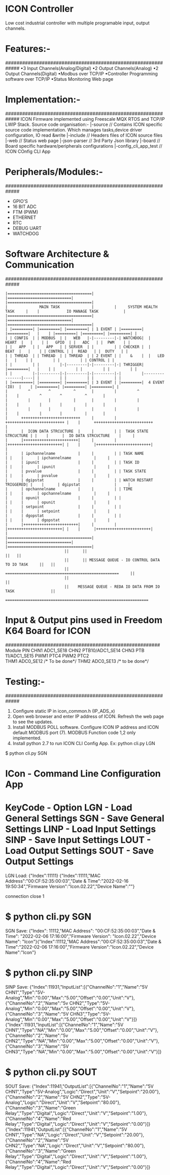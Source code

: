 # ICON Controller

Low cost industrial controller with multiple programable input, output channels.


# Features:-
#############################################################
•3 Input Channels(Analog/Digital)
•2 Output Channels(Analog)
•2 Output Channels(Digital)
•Modbus over TCP/IP
•Controller Programming software over TCP/IP
•Status Monitoring Web page


# Implementation:-
#############################################################
ICON Firmware implemented using Freescale MQX RTOS and TCP/IP LWIP Stack.
Source code organisation:-
|-source              // Contains ICON specific source code implementation. Which manages tasks,device driver configuration, IO read &write 
|-include             // Headers files of ICON source files 
|-web                 // Status web page 
|-json-parser         // 3rd Party Json library 
|-board               // Board specific hardware/peripherals configurations 
|-config_cli_app_test // ICON COnfig CLI App 



# Peripherals/Modules:-
#############################################################
* GPIO'S
* 16 BIT ADC
* FTM  (PWM)
* ETHERNET
* RTC
* DEBUG UART
* WATCHDOG


# Software Architecture & Communication
#############################################################

    |=====================================|         |============================|    |=====================================|
    |              MAIN TASK              |         |     SYSTEM HEALTH TASK     |    |            IO MANAGE TASK           |
    |=====================================|	        |============================|    |=====================================|
    | |=========| |=========| |=========| |	1 EVENT | |=========|  |=========|   |    | |=========| |=========| |=========| |
    | | CONFIG  | | MODBUS  | |   WEB   |-|---------|-| WATCHDOG|  |  HEART  |   |    | |   GPIO  | |   ADC   | |  PWM    | |
    | |   APP   | |   APP   | | SERVER  | |         | | CHECKER |  |   BEAT  |   |    | | CONTROL | |  READ   | |  DUTY   | |
    | | THREAD  | | THREAD  | | THREAD  | | 2 EVENT | |    &    |  |   LED   |   |    | |         | |         | | CONTROL | |
    | |         | |         |-|---------|-|---------|-| THRIGGER|  |=========|   |    | |         | |         | |         | |
    | |         |-|---------|-|---------|-|---------|-|         |----------------|----| |         | |         | |         | |
    | |=========| |=========| |=========| | 3 EVENT | |=========|  4 EVENT (IO)  |    | |=========| |=========| |=========| |
    |         ^        ^          ^       |    	    |         ^                  |    |         ^        ^          ^       |
    |         |        |          |       |         |         |                  |    |         |        |          |       |
    |         |        |          |       |         |         |                  |    |         |        |          |       |
    |      ++++++++++++++++++++++++++     |         | ++++++++++++++++++++++++++ |    |      ++++++++++++++++++++++++++     |
    |      |  ICON DATA STRCUCTURE  |     |         | |  TASK STATE STRCUCTURE | |    |      |  IO DATA STRCUCTURE    |     |
    |      |++++++++++++++++++++++++|     |         | |++++++++++++++++++++++++| |    |	     |++++++++++++++++++++++++|     |
    |      | ipchannelname          |     |         | | TASK NAME              | |    |      | ipchannelname          |     |
    |      | ipunit                 |     |         | | TASK ID                | |    |      | ipunit                 |     |
    |      | pvvalue                |     |         | | TASK STATE             | |    |      | pvvalue                |     |
    |      | dgipstat               |     |         | | WATCH RESTART TRIGGERED| |    |      | dgipstat               |     |
    |      | opchannelname          |     |         | | TIME                   | |    |      | opchannelname          |     |
    |      | opunit                 |     |         | |                        | |    |      | opunit                 |     |
    |      | setpoint               |     |         | |                        | |    |      | setpoint               |     |
    |      | dgopstat               |     |         | |                        | |    |      | dgopstat               |     |
    |	   |++++++++++++++++++++++++|     |         | |++++++++++++++++++++++++| |    |	     |++++++++++++++++++++++++|     |
    |=====================================|         |============================|    |=====================================|
                              ||      ||                                                ||   ||
                              ||      || MESSAGE QUEUE - IO CONTROL DATA TO IO TASK     ||   ||
                              ||       ==================================================     || 
                              ||                                                             ||
                              ||    MESSAGE QUEUE - REDA IO DATA FROM IO TASK                ||
                               ===============================================================
	
	
# Input & Output pins used in Freedom K64 Board for ICON
#######################################################
Module   PIN
   CHN1  ADC1_SE18
   CHN2  PTB10/ADC1_SE14
   CHN3  PTB 11/ADC1_SE15
   PWM1  PTC4
   PWM2  PTC2   
   THM1  ADC0_SE12 /* To be done*/
   THM2  ADC0_SE13 /* to be done*/  



# Testing:-
#############################################################
1) Configure static IP in icon_common.h (IP_ADS_x)
2) Open web browser and enter IP address of ICON. Refresh the web page to see the updates.
2) Install MODBUS POLL software. Configure ICON IP address and ICON default MODBUS port (7).
   MODBUS Function code 1,2 only implemented.
3) Install python 2.7 to run ICON CLI Config App.
   Ex:  python cli.py LGN  

$ python cli.py SGN

ICon - Command Line Configuration App
=====================================
KeyCode - Option
LGN  - Load General Settings
SGN  - Save General Settings
LINP - Load Input Settings
SINP - Save Input Settings
LOUT - Load Output Settings
SOUT - Save Output Settings
=====================================

LGN
Load:     {"Index":11111}
 {"Index":11111,"MAC Address":"00:CF:52:35:00:03","Date & Time":"2022-02-16 19:50:34","Firmware Version":"Icon.02.22","Device Name":""}

connection close 1

					  
$ python cli.py SGN
==========================
SGN
Save:     {"Index": 11112,"MAC Address": "00:CF:52:35:00:03","Date & Time": "2022-02-06 17:16:00","Firmware Version": "Icon.02.22","Device Name": "Icon"}{"Index":11112,"MAC Address":"00:CF:52:35:00:03","Date & Time":"2022-02-06 17:16:00","Firmware Version":"Icon.02.22","Device Name":"Icon"}

$ python cli.py SINP
==========================
SINP
Save:     {"Index":11931,"InputList":[{"ChannelNo":"1","Name":"5V CHN1","Type":"5V-Analog","Min":"0.00","Max":"5.00","Offset":"0.00","Unit":"V"},{"ChannelNo":"2","Name":"5v CHN2","Type":"5V-Analog","Min":"0.00","Max":"5.00","Offset":"0.00","Unit":"V"},{"ChannelNo":"3","Name":"5V CHN3","Type":"5V-Analog","Min":"0.00","Max":"5.00","Offset":"0.00","Unit":"V"}]}
{"Index":11931,"InputList":[{"ChannelNo":"1","Name":"5V CHN1","Type":"NA","Min":"0.00","Max":"5.00","Offset":"0.00","Unit":"V"},{"ChannelNo":"2","Name":"5v CHN2","Type":"NA","Min":"0.00","Max":"5.00","Offset":"0.00","Unit":"V"},{"ChannelNo":"3","Name":"5V CHN3","Type":"NA","Min":"0.00","Max":"5.00","Offset":"0.00","Unit":"V"}]}

$ python cli.py SOUT
==========================
SOUT
Save:     {"Index":11941,"OutputList":[{"ChannelNo":"1","Name":"5V CHN1","Type":"5V-Analog","Logic":"Direct","Unit":"V","Setpoint":"20.00"},{"ChannelNo":"2","Name":"5V CHN2","Type":"5V-Analog","Logic":"Direct","Unit":"V","Setpoint":"80.00"},{"ChannelNo":"3","Name":"Green Relay","Type":"Digital","Logic":"Direct","Unit":"V","Setpoint":"1.00"},{"ChannelNo":"4","Name":"Red Relay","Type":"Digital","Logic":"Direct","Unit":"V","Setpoint":"0.00"}]}
 {"Index":11941,"OutputList":[{"ChannelNo":"1","Name":"5V CHN1","Type":"NA","Logic":"Direct","Unit":"V","Setpoint":"20.00"},{"ChannelNo":"2","Name":"5V CHN2","Type":"NA","Logic":"Direct","Unit":"V","Setpoint":"80.00"},{"ChannelNo":"3","Name":"Green Relay","Type":"Digital","Logic":"Direct","Unit":"V","Setpoint":"1.00"},{"ChannelNo":"4","Name":"Red Relay","Type":"Digital","Logic":"Direct","Unit":"V","Setpoint":"0.00"}]}
		  
